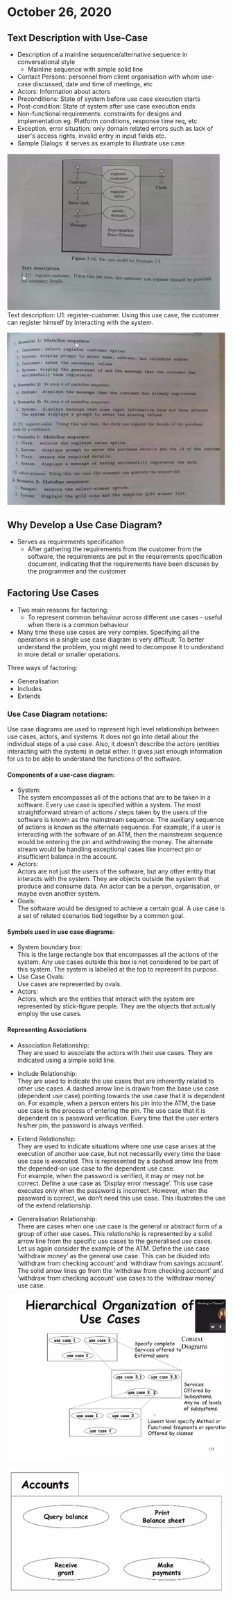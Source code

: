 # October 26, 2020
## Text Description with Use-Case
- Description of a mainline sequence/alternative sequence in conversational style
	- Mainline sequence with simple solid line
- Contact Persons: personnel from client organisation with whom use-case discussed, date and time of meetings, etc
- Actors: Information about actors
- Preconditions: State of system before use case execution starts
- Post-condition: State of system after use case execution ends
- Non-functional requirements: constraints for designs and implementation eg. Platform conditions, response time req, etc
- Exception, error situation: only domain related errors such as lack of user's access rights, invalid entry in input fields etc.
- Sample Dialogs: it serves as example to illustrate use case

![Example of description](./static/oct-26/12-24-58.png) 
Text description: U1: register-customer. Using this use case, the customer can register himself by interacting with the system.

![Mainline Sequence](./static/oct-26/12-23-16.png)

## Why Develop a Use Case Diagram?

- Serves as requirements specification
	- After gathering the requirements from the customer from the software, the requirements are put in the requirements specification document, indicating that the requirements have been discuses by the programmer and the customer

## Factoring Use Cases
- Two main reasons for factoring:
	- To represent common behaviour across different use cases - useful when there is a common behaviour 
- Many time these use cases are very complex. Specifying all the operations in a single use case diagram is very difficult. To better understand the problem, you might need to decompose it to understand in more detail or smaller operations. 

Three ways of factoring:
- Generalisation
- Includes
- Extends

###  Use Case Diagram notations: 

Use case diagrams are used to represent high level relationships between use cases, actors, and systems. It does not go into detail about the individual steps of a use case. Also, it doesn’t describe the actors (entities interacting with the system) in detail either. It gives just enough information for us to be able to understand the functions of the software.  

#### Components of a use-case diagram: 
- System:  
    The system encompasses all of the actions that are to be taken in a software. Every use case is specified within a system. The most straightforward stream of actions / steps taken by the users of the software is known as the mainstream sequence. The auxiliary sequence of actions is known as the alternate sequence. For example, if a user is interacting with the software of an ATM, then the mainstream sequence would be entering the pin and withdrawing the money. The alternate stream would be handling exceptional cases like incorrect pin or insufficient balance in the account.  
- Actors:  
    Actors are not just the users of the software, but any other entity that interacts with the system. They are objects outside the system that produce and consume data. An actor can be a person, organisation, or maybe even another system.       
- Goals:  
    The software would be designed to achieve a certain goal. A use case is a set of related scenarios tied together by a common goal.
  
#### Symbols used in use case diagrams:   
- System boundary box:  
This is the large rectangle box that encompasses all the actions of the system. Any use cases outside this box is not considered to be part of this system. The system is labelled at the top to represent its purpose.  
- Use Case Ovals:  
Use cases are represented by ovals.  
 - Actors:  
Actors, which are the entities that interact with the system are represented by stick-figure people. They are the objects that actually employ the use cases.   

#### Representing Associations  
- Association Relationship:  
They are used to associate the actors with their use cases. They are indicated using a simple solid line.  
- Include Relationship:  
They are used to indicate the use cases that are inherently related to other use cases. A dashed arrow line is drawn from the base use case (dependent use case) pointing towards the use case that it is dependent on. For example, when a person enters his pin into the ATM, the base use case is the process of entering the pin. The use case that it is dependent on is password verification. Every time that the user enters his/her pin, the password is always verified.  
- Extend Relationship:  
They are used to indicate situations where one use case arises at the execution of another use case, but not necessarily every time the base use case is executed. This is represented by a dashed arrow line from the depended-on use case to the dependent use case.  
For example, when the password is verified, it may or may not be correct. Define a use case as ‘Display error message’. This use case executes only when the password is incorrect. However, when the password is correct, we don’t need this use case. This illustrates the use of the extend relationship.  
  
- Generalisation Relationship:  
There are cases when one use case is the general or abstract form of a group of other use cases. This relationship is represented by a solid arrow line from the specific use cases to the generalised use cases.  
Let us again consider the example of the ATM. Define the use case ‘withdraw money’ as the general use case. This can be divided into ‘withdraw from checking account’ and ‘withdraw from savings account’. The solid arrow lines go from the ‘withdraw from checking account’ and ‘withdraw from checking account’ use cases to the ‘withdraw money’ use case.


![Hierarchical Organisation of Use Cases](./static/oct-26/12-48-23.png)

![Packages](./static/oct-26/12-53-39.png)